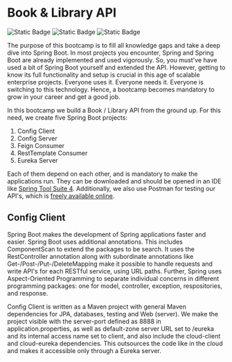 # Book & Library API

![Static Badge](https://img.shields.io/badge/Book%20&%20Library%20API-Bootcamp-blue) ![Static Badge](https://img.shields.io/badge/Spring%20Boot-Tutorial-green) ![Static Badge](https://img.shields.io/badge/Microservices-Tutorial-green)

The purpose of this bootcamp is to fill all knowledge gaps and take a deep dive into Spring Boot. In most projects you encounter, Spring and Spring Boot are already implemented and used vigorously. So, you must've have used a bit of Spring Boot yourself and extended the API. However, getting to know its full functionality and setup is crucial in this age of scalable enterprise projects. Everyone uses it. Everyone needs it. Everyone is switching to this technology. Hence, a bootcamp becomes mandatory to grow in your career and get a good job.

In this bootcamp we build a Book / Library API from the ground up. For this need, we create five Spring Boot projects:
1. Config Client
2. Config Server
3. Feign Consumer
4. RestTemplate Consumer
5. Eureka Server

Each of them depend on each other, and is mandatory to make the applications run. They can be downloaded and should be opened in an IDE like [Spring Tool Suite 4](https://spring.io/tools/). Additionally, we also use Postman for testing our API's, which is [freely available online](https://www.postman.com/downloads/).

## Config Client
Spring Boot makes the development of Spring applications faster and easier. Spring Boot uses additional annotations. This includes ComponentScan to extend the packages to be search. It uses the RestController annotation along with subordinate annotations like Get-/Post-/Put-/DeleteMapping make it possible to handle requests and write API's for each RESTful service, using URL paths. Further, Spring uses Aspect-Oriented Programming to separate individual concerns in different programming packages: one for model, controller, exception, respositories, and response.

Config Client is written as a Maven project with general Maven dependencies for JPA, databases, testing and Web (server). We make the project visible with the server-port defined as 8888 in application.properties, as well as default-zone server URL set to /eureka and its internal access name set to client, and also include the cloud-client and cloud-eureka dependencies. This outsources the code like in the cloud and makes it accessible only through a Eureka server.
